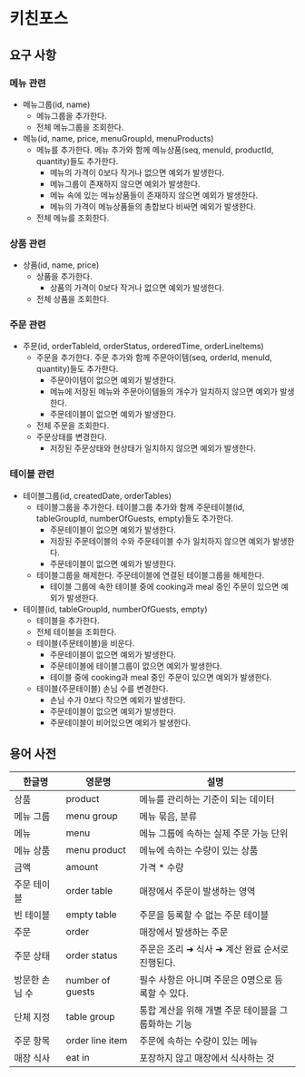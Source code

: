 # 키친포스

## 요구 사항

### 메뉴 관련
- 메뉴그룹(id, name)
    - 메뉴그룹을 추가한다.
    - 전체 메뉴그룹을 조회한다.
- 메뉴(id, name, price, menuGroupId, menuProducts)
    - 메뉴를 추가한다. 메뉴 추가와 함께 메뉴상품(seq, menuId, productId, quantity)들도 추가한다.
        - 메뉴의 가격이 0보다 작거나 없으면 예외가 발생한다.
        - 메뉴그룹이 존재하지 않으면 예외가 발생한다.
        - 메뉴 속에 있는 메뉴상품들이 존재하지 않으면 예외가 발생한다.
        - 메뉴의 가격이 메뉴상품들의 총합보다 비싸면 예외가 발생한다.
    - 전체 메뉴를 조회한다.
    
### 상품 관련
- 상품(id, name, price)
    - 상품을 추가한다. 
        - 상품의 가격이 0보다 작거나 없으면 예외가 발생한다.
    - 전체 상품을 조회한다.

### 주문 관련
- 주문(id, orderTableId, orderStatus, orderedTime, orderLineItems)
    - 주문을 추가한다. 주문 추가와 함께 주문아이템(seq, orderId, menuId, quantity)들도 추가한다.
        - 주문아이템이 없으면 예외가 발생한다.
        - 메뉴에 저장된 메뉴와 주문아이템들의 개수가 일치하지 않으면 예외가 발생한다.
        - 주문테이블이 없으면 예외가 발생한다.
    - 전체 주문을 조회한다.
    - 주문상태를 변경한다.
        - 저장된 주문상태와 현상태가 일치하지 않으면 예외가 발생한다.
        
### 테이블 관련
- 테이블그룹(id, createdDate, orderTables)
    - 테이블그룹을 추가한다. 테이블그룹 추가와 함께 주문테이블(id, tableGroupId, numberOfGuests, empty)들도 추가한다.
        - 주문테이블이 없으면 예외가 발생한다.
        - 저장된 주문테이블의 수와 주문테이블 수가 일치하지 않으면 예외가 발생한다.
        - 주문테이블이 없으면 예외가 발생한다.
    - 테이블그룹을 해제한다. 주문테이블에 연결된 테이블그룹을 해제한다. 
        - 테이블 그룹에 속한 테이블 중에 cooking과 meal 중인 주문이 있으면 예외가 발생한다.
- 테이블(id, tableGroupId, numberOfGuests, empty)
    - 테이블을 추가한다.
    - 전체 테이블을 조회한다.
    - 테이블(주문테이블)을 비운다.
        - 주문테이블이 없으면 예외가 발생한다.
        - 주문테이블에 테이블그룹이 없으면 예외가 발생한다.
        - 테이블 중에 cooking과 meal 중인 주문이 있으면 예외가 발생한다.
    - 테이블(주문테이블) 손님 수를 변경한다.
        - 손님 수가 0보다 작으면 예외가 발생한다.
        - 주문테이블이 없으면 예외가 발생한다.
        - 주문테이블이 비어있으면 예외가 발생한다.

## 용어 사전

| 한글명 | 영문명 | 설명 |
| --- | --- | --- |
| 상품 | product | 메뉴를 관리하는 기준이 되는 데이터 |
| 메뉴 그룹 | menu group | 메뉴 묶음, 분류 |
| 메뉴 | menu | 메뉴 그룹에 속하는 실제 주문 가능 단위 |
| 메뉴 상품 | menu product | 메뉴에 속하는 수량이 있는 상품 |
| 금액 | amount | 가격 * 수량 |
| 주문 테이블 | order table | 매장에서 주문이 발생하는 영역 |
| 빈 테이블 | empty table | 주문을 등록할 수 없는 주문 테이블 |
| 주문 | order | 매장에서 발생하는 주문 |
| 주문 상태 | order status | 주문은 조리 ➜ 식사 ➜ 계산 완료 순서로 진행된다. |
| 방문한 손님 수 | number of guests | 필수 사항은 아니며 주문은 0명으로 등록할 수 있다. |
| 단체 지정 | table group | 통합 계산을 위해 개별 주문 테이블을 그룹화하는 기능 |
| 주문 항목 | order line item | 주문에 속하는 수량이 있는 메뉴 |
| 매장 식사 | eat in | 포장하지 않고 매장에서 식사하는 것 |
